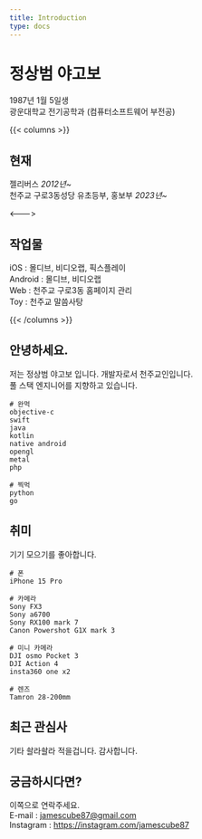 ```yaml
---
title: Introduction
type: docs
---
```


# 정상범 야고보 

1987년 1월 5일생 \
광운대학교 전기공학과 (컴퓨터소프트웨어 부전공)

{{< columns >}}

## 현재
젤리버스 _2012년~_ \
천주교 구로3동성당 유초등부, 홍보부 _2023년~_

<--->

## 작업물

iOS : 몰디브, 비디오랩, 픽스플레이 \
Android : 몰디브, 비디오랩 \
Web : 천주교 구로3동 홈페이지 관리 \
Toy : 천주교 말씀사탕

{{< /columns >}}


## 안녕하세요.

저는 정상범 야고보 입니다. 개발자로서 천주교인입니다. \
풀 스택 엔지니어를 지향하고 있습니다.

    # 완먹
    objective-c
    swift
    java
    kotlin
    native android
    opengl
    metal
    php
    
    # 찍먹
    python
    go


## 취미

기기 모으기를 좋아합니다.

    # 폰
    iPhone 15 Pro

    # 카메라
    Sony FX3
    Sony a6700
    Sony RX100 mark 7
    Canon Powershot G1X mark 3

    # 미니 카메라
    DJI osmo Pocket 3
    DJI Action 4
    insta360 one x2

    # 렌즈
    Tamron 28-200mm


## 최근 관심사

기타 솰라솰라 적을겁니다.
감사합니다.


## 궁금하시다면?

이쪽으로 연락주세요. \
E-mail : jamescube87@gmail.com \
Instagram : https://instagram.com/jamescube87